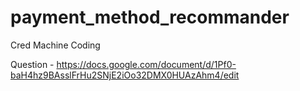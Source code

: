 # payment_method_recommander
Cred Machine Coding

Question - https://docs.google.com/document/d/1Pf0-baH4hz9BAsslFrHu2SNjE2iOo32DMX0HUAzAhm4/edit
